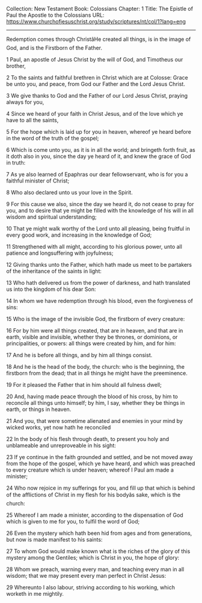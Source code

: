 Collection: New Testament
Book: Colossians
Chapter: 1
Title: The Epistle of Paul the Apostle to the Colossians
URL: https://www.churchofjesuschrist.org/study/scriptures/nt/col/1?lang=eng

---

Redemption comes through ChristâHe created all things, is in the image of God, and is the Firstborn of the Father.

1 Paul, an apostle of Jesus Christ by the will of God, and Timotheus our brother,

2 To the saints and faithful brethren in Christ which are at Colosse: Grace be unto you, and peace, from God our Father and the Lord Jesus Christ.

3 We give thanks to God and the Father of our Lord Jesus Christ, praying always for you,

4 Since we heard of your faith in Christ Jesus, and of the love which ye have to all the saints,

5 For the hope which is laid up for you in heaven, whereof ye heard before in the word of the truth of the gospel;

6 Which is come unto you, as it is in all the world; and bringeth forth fruit, as it doth also in you, since the day ye heard of it, and knew the grace of God in truth:

7 As ye also learned of Epaphras our dear fellowservant, who is for you a faithful minister of Christ;

8 Who also declared unto us your love in the Spirit.

9 For this cause we also, since the day we heard it, do not cease to pray for you, and to desire that ye might be filled with the knowledge of his will in all wisdom and spiritual understanding;

10 That ye might walk worthy of the Lord unto all pleasing, being fruitful in every good work, and increasing in the knowledge of God;

11 Strengthened with all might, according to his glorious power, unto all patience and longsuffering with joyfulness;

12 Giving thanks unto the Father, which hath made us meet to be partakers of the inheritance of the saints in light:

13 Who hath delivered us from the power of darkness, and hath translated us into the kingdom of his dear Son:

14 In whom we have redemption through his blood, even the forgiveness of sins:

15 Who is the image of the invisible God, the firstborn of every creature:

16 For by him were all things created, that are in heaven, and that are in earth, visible and invisible, whether they be thrones, or dominions, or principalities, or powers: all things were created by him, and for him:

17 And he is before all things, and by him all things consist.

18 And he is the head of the body, the church: who is the beginning, the firstborn from the dead; that in all things he might have the preeminence.

19 For it pleased the Father that in him should all fulness dwell;

20 And, having made peace through the blood of his cross, by him to reconcile all things unto himself; by him, I say, whether they be things in earth, or things in heaven.

21 And you, that were sometime alienated and enemies in your mind by wicked works, yet now hath he reconciled

22 In the body of his flesh through death, to present you holy and unblameable and unreproveable in his sight:

23 If ye continue in the faith grounded and settled, and be not moved away from the hope of the gospel, which ye have heard, and which was preached to every creature which is under heaven; whereof I Paul am made a minister;

24 Who now rejoice in my sufferings for you, and fill up that which is behind of the afflictions of Christ in my flesh for his bodyâs sake, which is the church:

25 Whereof I am made a minister, according to the dispensation of God which is given to me for you, to fulfil the word of God;

26 Even the mystery which hath been hid from ages and from generations, but now is made manifest to his saints:

27 To whom God would make known what is the riches of the glory of this mystery among the Gentiles; which is Christ in you, the hope of glory:

28 Whom we preach, warning every man, and teaching every man in all wisdom; that we may present every man perfect in Christ Jesus:

29 Whereunto I also labour, striving according to his working, which worketh in me mightily.
